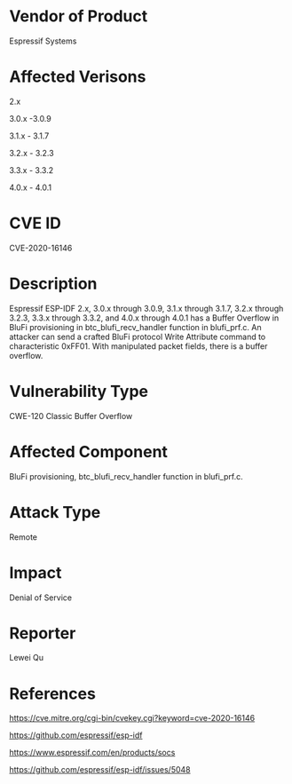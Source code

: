 # Vendor of Product

Espressif Systems

# Affected Verisons

2.x

3.0.x -3.0.9

3.1.x - 3.1.7

3.2.x - 3.2.3

3.3.x - 3.3.2

4.0.x - 4.0.1

# CVE ID

CVE-2020-16146

# Description

Espressif ESP-IDF 2.x, 3.0.x through 3.0.9, 3.1.x through 3.1.7, 3.2.x through 3.2.3, 3.3.x through 3.3.2, and 4.0.x through 4.0.1 has a Buffer Overflow in BluFi provisioning in btc_blufi_recv_handler function in blufi_prf.c. An attacker can send a crafted BluFi protocol Write Attribute command to characteristic 0xFF01. With manipulated packet fields, there is a buffer overflow.

# Vulnerability Type

CWE-120 Classic Buffer Overflow

# Affected Component

BluFi provisioning, btc_blufi_recv_handler function in blufi_prf.c.

# Attack Type

Remote

# Impact

Denial of Service

# Reporter

Lewei Qu

# References

https://cve.mitre.org/cgi-bin/cvekey.cgi?keyword=cve-2020-16146

https://github.com/espressif/esp-idf

https://www.espressif.com/en/products/socs

https://github.com/espressif/esp-idf/issues/5048

